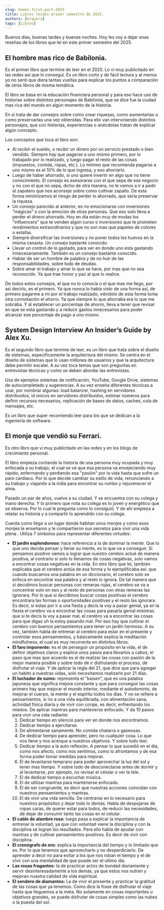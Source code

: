```yaml
---
slug: books-first-part-2025
title: Libros leidos primer semestre de 2025.
authors: [orquera]
tags: [Libros]
---
```


Buenos días, buenas tardes y buenas noches. Hoy les voy a dejar unas reseñas de los libros que leí en este primer semestre del 2025.

<!-- truncate -->

## El hombre mas rico de Babilonia.

Es el primer libro que termine de leer en el 2025. Lo vi muy publicitado en las redes así que lo conseguí. Es un libro corto y de fácil lectura y al menos yo no sentí que diera tantas vueltas para explicar los puntos a comparación de otros libros de misma temática.

El libro se basa en la educación financiera personal y para eso hace uso de historias sobre distintos personajes de Babilonia, que se dice fue la ciudad mas rica del mundo en algún momento de la historia.

En si trata de dar consejos sobre como crear riquezas, como aumentarlas o como preservarlas una vez obtenidas. Para ello van interviniendo distintos personajes, que con historias, experiencias o anécdotas tratan de explicar algún concepto.

Los conceptos que toca el libro son:

- Al recibir el sueldo, o recibir un dinero por un servicio prestado o bien vendido. Siempre hay que pagarse a uno mismo primero, por lo trabajado por lo realizado, y luego pagar el resto de las cosas (impuestos, comida, ropas, etc.). Lo mínimo que recomienda pagarse a uno mismo es el 10% de lo que ingresa, y eso ahorrarlo.
- Luego de haber ahorrado, si uno quiere invertir en algo que no tiene conocimiento. El consejo es asesorarse con el que sepa de ese negocio y no con el que no sepa, dicho de otra manera, no le vamos a ir a pedir al zapatero que nos aconseje sobre como cultivar zapallo. De esta forma minimizamos el riesgo de perder lo ahorrado, que seria preservar la riqueza.
- Un consejo parecido al anterior, es no emocionarse con inversiones "mágicas" o con la emoción de otras personas. Que eso solo lleva a perder el dinero ahorrado. Hoy en día están muy de modas los "influencers" que te venden algún curso o inversiones que te prometen rendimientos extraordinarios y que no son mas que papeles de colores o estafas.
- Siempre diversificar las inversiones y no poner todos los huevos en la misma canasta. Un consejo bastante conocido.
- Llevar un control de lo gastado, para ver en donde uno esta gastando innecesariamente. También es un consejo bastante conocido.
- Hablar de ser un hombre de palabra y de no huir de las responsabilidades, sobre todo de deudas.
- Sobre amar el trabajo y amar lo que se hace, por mas que no sea reconocido. Ya que trae honor y paz al que lo realice.

De todos estos consejos, el que no lo conocía o el que mas me llego, por así decirlo, es el primero. Ya que nunca lo había visto de una forma así, de primero pagarme a mi por el trabajo realizado, viéndolo de esta forma toma otra connotación el ahorro. Ya que siempre lo que ahorraba era lo que me sobraba. Y al establecer un porcentaje de ahorro, lleva a tener que revisar en que se esta gastando y a reducir gastos innecesarios para poder alcanzar ese porcentaje de pago a uno mismo.

## System Design Interview An Insider’s Guide by Alex Xu.

Es el segundo libro que termine de leer, es un libro que trata sobre el diseño de sistemas, específicamente la arquitectura del mismo. Se centra en el diseño de sistemas que lo usan millones de usuarios y que la arquitectura debe permitir escalar. A su vez toca temas que son preguntas en entrevistas técnicas y como se deben abordar las entrevistas.

Usa de ejemplos sistemas de notificación, YouTube, Google Drive, sistemas de autocompletado y sugerencias. A su vez enseña diferentes técnicas a usar, por nombrar algunas: load balancer, hashing en servidores distribuidos, id únicos en servidores distribuidos, estimar números para definir recursos necesarios, replicación de bases de datos, caches, cola de mensajes, etc.

Es un libro que super recomiendo leer para los que se dedican a la ingeniería de software.

## El monje que vendió su Ferrari.

Es otro libro que vi muy publicitado en las redes y en los blogs de crecimiento personal.

El libro empieza contando la historia de una persona muy ocupada y muy enfocada a su trabajo, el cual se ve que esa persona va envejeciendo muy rápido, enfermando y perdiendo esa "pasión" por la vida hasta que sufre un paro cardiaco. Por lo que decide cambiar su estilo de vida, renunciando a su trabajo y viajando a la india para encontrar su rumbo y rejuvenecer el alma.

Pasado un par de años, vuelve a su ciudad. Y se encuentra con su colega y mano derecha. Y lo primero que nota su colega es lo joven y energético que se observa. Por lo cual le pregunta como lo consiguió. Y de ahí empieza a relatar su historia y a compartir lo aprendido con su colega.

Cuenta como llego a un lugar donde habitan unos monjes y como esos monjes le enseñaron y le compartieron sus secretos para vivir una vida plena . Utiliza 7 símbolos para representar diferentes virtudes:

- **El jardín esplendoroso:** hace referencia a la de dominar la mente. Que lo que uno decida pensar y llenar su mente, es lo que va a conseguir. Si pensamos positivo vamos a lograr que nuestro cerebro actué de manera positiva, al contrario si solo lo llenamos de cosas negativas, solo vamos a encontrar cosas negativas en la vida. En otro libro que leí, también explicaba que el cerebro actúa de esa forma y lo ejemplificaba así: que cuando buscamos una palabra en un diccionario, el cerebro solo se enfoca en encontrar esa palabra y al resto lo ignora. De tal manera que si decidimos buscar personas con remeras rojas, el cerebro se va a concentrar solo en eso y al resto de personas con otras remeras las ignorara. Por lo que si decidimos buscar cosas positivas el cerebro encontrara las formas o oportunidades positivas y el resto las ignorara. Es decir, si estas por ir a una fiesta y decís la voy a pasar genial, ya en la fiesta el cerebro va a encontrar las cosas para pasarla genial mientras que si te decís la voy a pasar mal, el cerebro va a encontrar las cosas para que digas uh la estoy pasando mal. Por eso hay que cultivar el cerebro con buenos pensamientos para tener un jardín hermoso. A su vez, también habla de entrenar al cerebro para estar en el presente y controlar esos pensamientos, y básicamente explica la meditación mindfulness, el cual es muy recurrente en distintos libros.
- **El faro imponente:** es el de perseguir un propósito en la vida, el de definir objetivos claros y explica unos pasos para llevarlos a cabos, el paso que mas que acuerdo es el de realizar las cosas con pasión de la mejor manera posible y sobre todo de ir disfrutando el proceso, de disfrutar el viaje. Y de aplicar la regla del 21, que dice que para agregar un habito a nuestras vidas, solo necesitamos realizarlo por 21 días.
- **El luchador de sumo:** representa el "kaisen", que es una palabra japonesa que significa mejora constante y que para conseguir las cosas primero hay que mejorar el mundo interior, mediante el autodominio, de mejorar el cuerpo, la mente y el espíritu todos los días. Y no se refiere a pensamientos, si no a una vida equilibrada, con alimentación sana, actividad física diaria y de vivir con coraje, es decir, enfrentando los miedos. De aplicar mantras para mantenerse enfocado. Y da 10 pasos para vivir una vida radiante:
  1.  Dedicar tiempo en silencio para ver en donde nos encontramos.
  2.  Dedicar tiempo a ejercitarse.
  3.  De alimentarse sanamente. No comida chatarra o gaseosas.
  4.  De dedicar tiempo para aprender, pero no cualquier cosa. Lo que nos llene y nos acerque a nuestros objetivos. Y sobre todo leer.
  5.  Dedicar tiempo a la auto reflexión. A pensar lo que sucedió en el día, como nos afecto, como nos sentimos, como lo afrontamos y de esa forma poder tomar medidas para mejorar.
  6.  El de levantarse temprano para poder aprovechar la luz del sol y tener mas tiempo. Y sobre todo de desconectarse antes de dormir y al levantarse, por ejemplo, no revisar el celular o ver la tele.
  7.  El de dedicar tiempo a escuchar música.
  8.  El de utilizar mantras para mantenerse enfocado.
  9.  El de ser congruente, es decir que nuestras acciones coincidan con nuestros pensamientos y mantras.
  10. El de vivir una vida sencilla. De centrarse en lo necesario para nuestros propósitos y dejar todo lo demás. Habla de despojarse de ropas caras, de querer estar para todos, de reducir las necesidades, dé dejar de consumir tanto las cosas en el celular.
- **El cable de alambre rosa:** luego pasa a explicar la importancia de entrenar la voluntad, ya que con voluntad viene la disciplina y con la disciplina se logran los resultados. Para ello habla de ayudar con mantras y de cultivar pensamientos positivos. Es decir de vivir con disciplina.
- **El cronógrafo de oro:** explica la importancia del tiempo y lo limitado que es. Por lo que tenemos que aprovecharlo y no desperdiciarlo. De aprender a decir no para evitar a los que nos roban el tiempo y el de vivir con una mentalidad de que puede ser el ultimo día.
- **Las rosas fragantes:** la de practicar actos de bondad diariamente y servir desinteresadamente a los demás, ya que estos nos nutren y mejoran nuestra calidad de vida espiritual.
- **El sendero de diamantes:** La de vivir el presente y practicar la gratitud de las cosas que ya tenemos. Como dice la frase de disfrutar el viaje hasta que lleguemos a la meta. No solamente en cosas importantes u objetivos grandes, se puede disfrutar de cosas simples como las nubes o la puesta del sol.
